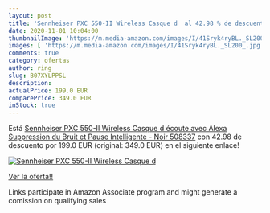 ```yaml
---
layout: post
title: 'Sennheiser PXC 550-II Wireless Casque d  al 42.98 % de descuento'
date: 2020-11-01 10:04:00
thumbnailImage: 'https://m.media-amazon.com/images/I/41Sryk4ryBL._SL200_.jpg'
images: [ 'https://m.media-amazon.com/images/I/41Sryk4ryBL._SL200_.jpg' ]
comments: true
category: ofertas
author: ring
slug: B07XYLPPSL
description:
actualPrice: 199.0 EUR
comparePrice: 349.0 EUR
inStock: true
---
```


Está [Sennheiser PXC 550-II Wireless Casque d écoute avec Alexa  Suppression du Bruit et Pause Intelligente - Noir 508337](https://www.amazon.fr/dp/B07XYLPPSL/?tag=tolees0d-21) con 42.98 de descuento por 199.0 EUR (original: 349.0 EUR) en el siguiente enlace!

[![Sennheiser PXC 550-II Wireless Casque d ](https://m.media-amazon.com/images/I/41Sryk4ryBL._SL200_.jpg)](https://www.amazon.fr/dp/B07XYLPPSL/?tag=tolees0d-21)

[Ver la oferta!!](https://www.amazon.fr/dp/B07XYLPPSL/?tag=tolees0d-21)

Links participate in Amazon Associate program and might generate a comission on qualifying sales


